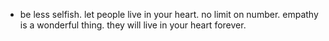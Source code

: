 - be less selfish. let people live in your heart. no limit on number. empathy is a wonderful thing. they will live in your heart forever.
